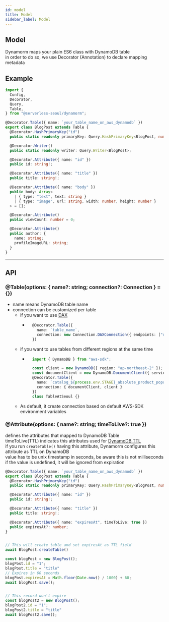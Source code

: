 ```yaml
---
id: model
title: Model
sidebar_label: Model
---
```


## Model
Dynamorm maps your plain ES6 class with DynamoDB table  
in order to do so, we use Decorator (Annotation) to declare mapping metadata  

## Example
```typescript
import {
  Config,
  Decorator,
  Query,
  Table,
} from "@serverless-seoul/dynamorm";

@Decorator.Table({ name: `your_table_name_on_aws_dynamodb` })
export class BlogPost extends Table {
  @Decorator.HashPrimaryKey("id")
  public static readonly primaryKey: Query.HashPrimaryKey<BlogPost, number>; 

  @Decorator.Writer()
  public static readonly writer: Query.Writer<BlogPost>;

  @Decorator.Attribute({ name: "id" })
  public id: string!;

  @Decorator.Attribute({ name: "title" })
  public title: string!;

  @Decorator.Attribute({ name: "body" })
  public body: Array<
    | { type: "text", text: string }
    | { type: "image", url: string, width: number, height: number }
  > = [];

  @Decorator.Attribute()
  public viewCount: number = 0;

  @Decorator.Attribute()
  public author: {
    name: string;
    profileImageURL: string;
  }
}
```

---

## API

### @Table(options: { name?: string; connection?: Connection } = {}) 
- name means DynamoDB table name
- connection can be customized per table
  - if you want to use [DAX](https://aws.amazon.com/dynamodb/dax/) 
    - ```typescript
        @Decorator.Table({
          name: `table_name`,
          connection: new Connection.DAXConnection({ endpoints: ["dax-url-1", "dax-ur1-2"] })
        })
      ```
  - if you want to use tables from different regions at the same time 
    - ```typescript
        import { DynamoDB } from "aws-sdk";

        const client = new DynamoDB({ region: "ap-northeast-2" });
        const documentClient = new DynamoDB.DocumentClient({ service: client });
        @Decorator.Table({
          name: `catalog_${process.env.STAGE}_absolute_product_popularity`,
          connection: { documentClient, client }
        })
        class TableAtSeoul {}
      ``` 
  - As default, it create connection based on default AWS-SDK environment variables

### @Attribute(options: { name?: string; timeToLive?: true })
defines the attributes that mapped to DynamoDB Table  
timeToLive(TTL) indicates this attributes used for [DynamoDB TTL](https://docs.aws.amazon.com/amazondynamodb/latest/developerguide/TTL.html)  
if you run ```createTable()``` having this attribute, Dynamorm configures this attribute as TTL on DynamoDB  
value has to be unix timestamp in seconds, be aware this is not milliseconds  
if the value is undefined, it will be ignored from expiration  
```typescript
@Decorator.Table({ name: `your_table_name_on_aws_dynamodb` })
export class BlogPost extends Table {
  @Decorator.HashPrimaryKey("id")
  public static readonly primaryKey: Query.HashPrimaryKey<BlogPost, number>; 

  @Decorator.Attribute({ name: "id" })
  public id: string!;

  @Decorator.Attribute({ name: "title" })
  public title: string!;

  @Decorator.Attribute({ name: "expiresAt", timeToLive: true })
  public expiresAt?: number;
}


// This will create table and set expiresAt as TTL field
await BlogPost.createTable()

const blogPost = new BlogPost();
blogPost.id = "1";
blogPost.title = "title"
// Expires in 60 seconds
blogPost.expiresAt = Math.floor(Date.now() / 1000) + 60; 
await blogPost.save();


// This record won't expire
const blogPost2 = new BlogPost();
blogPost2.id = "1";
blogPost2.title = "title"
await blogPost2.save();
```
